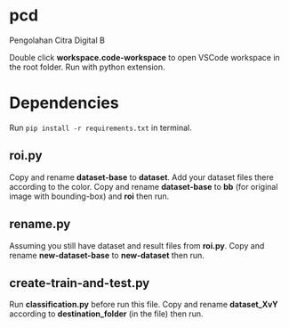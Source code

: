 # pcd
Pengolahan Citra Digital B

Double click **workspace.code-workspace** to open VSCode workspace in the root folder. Run with python extension.

# Dependencies
Run `pip install -r requirements.txt` in terminal.

## roi.py
Copy and rename **dataset-base** to **dataset**. Add your dataset files there according to the color. Copy and rename **dataset-base** to **bb** (for original image with bounding-box) and **roi** then run.

## rename.py
Assuming you still have dataset and result files from **roi.py**. Copy and rename **new-dataset-base** to **new-dataset** then run.

## create-train-and-test.py
Run **classification.py** before run this file. Copy and rename **dataset_XvY** according to **destination_folder** (in the file) then run.
